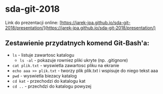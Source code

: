 # sda-git-2018
Link do prezentacji online: [https://jarek-jpa.github.io/sda-git-2018/presentation/](https://jarek-jpa.github.io/sda-git-2018/presentation/)

## Zestawienie przydatnych komend Git-Bash'a:
* `ls` - listuje zawartosc katalogu
  * `ls -al` - pokazuje rowniez pliki ukryte (np. .gitignore)
* `cat plik.txt` - wyswietla zawartosc pliku na ekranie
* `echo aaa >> plik.txt` - tworzy plik plik.txt i wspisuje do niego tekst aaa
* `pwd` - wyswietla biezacy katalog
* `cd kat` - przechodzi do katalogu kat
* `cd ..` - przechdzi do katalogu powyzej
